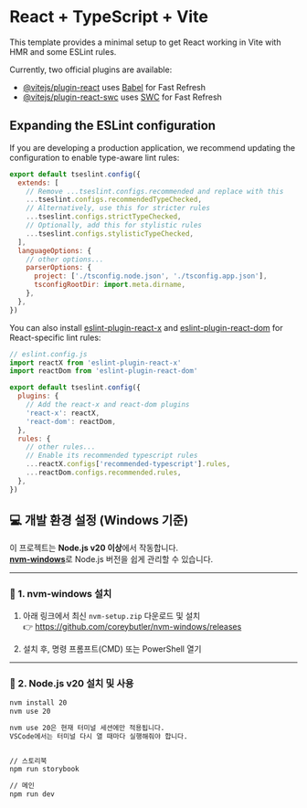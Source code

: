 # React + TypeScript + Vite

This template provides a minimal setup to get React working in Vite with HMR and some ESLint rules.

Currently, two official plugins are available:

- [@vitejs/plugin-react](https://github.com/vitejs/vite-plugin-react/blob/main/packages/plugin-react) uses [Babel](https://babeljs.io/) for Fast Refresh
- [@vitejs/plugin-react-swc](https://github.com/vitejs/vite-plugin-react/blob/main/packages/plugin-react-swc) uses [SWC](https://swc.rs/) for Fast Refresh

## Expanding the ESLint configuration

If you are developing a production application, we recommend updating the configuration to enable type-aware lint rules:

```js
export default tseslint.config({
  extends: [
    // Remove ...tseslint.configs.recommended and replace with this
    ...tseslint.configs.recommendedTypeChecked,
    // Alternatively, use this for stricter rules
    ...tseslint.configs.strictTypeChecked,
    // Optionally, add this for stylistic rules
    ...tseslint.configs.stylisticTypeChecked,
  ],
  languageOptions: {
    // other options...
    parserOptions: {
      project: ['./tsconfig.node.json', './tsconfig.app.json'],
      tsconfigRootDir: import.meta.dirname,
    },
  },
})
```

You can also install [eslint-plugin-react-x](https://github.com/Rel1cx/eslint-react/tree/main/packages/plugins/eslint-plugin-react-x) and [eslint-plugin-react-dom](https://github.com/Rel1cx/eslint-react/tree/main/packages/plugins/eslint-plugin-react-dom) for React-specific lint rules:

```js
// eslint.config.js
import reactX from 'eslint-plugin-react-x'
import reactDom from 'eslint-plugin-react-dom'

export default tseslint.config({
  plugins: {
    // Add the react-x and react-dom plugins
    'react-x': reactX,
    'react-dom': reactDom,
  },
  rules: {
    // other rules...
    // Enable its recommended typescript rules
    ...reactX.configs['recommended-typescript'].rules,
    ...reactDom.configs.recommended.rules,
  },
})
```


## 💻 개발 환경 설정 (Windows 기준)

이 프로젝트는 **Node.js v20 이상**에서 작동합니다.  
[**nvm-windows**](https://github.com/coreybutler/nvm-windows)로 Node.js 버전을 쉽게 관리할 수 있습니다.

---

### 📌 1. nvm-windows 설치

1. 아래 링크에서 최신 `nvm-setup.zip` 다운로드 및 설치  
   👉 https://github.com/coreybutler/nvm-windows/releases

2. 설치 후, 명령 프롬프트(CMD) 또는 PowerShell 열기

---

### 🚀 2. Node.js v20 설치 및 사용

```bash
nvm install 20
nvm use 20

nvm use 20은 현재 터미널 세션에만 적용됩니다.
VSCode에서는 터미널 다시 열 때마다 실행해줘야 합니다.


// 스토리북
npm run storybook

// 메인
npm run dev